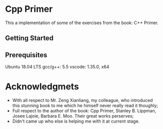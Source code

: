 # Cpp Primer
This a implementation of some of the exercises from the book: C++ Primer.

## Getting Started


## Prerequisites
Ubuntu 18.04 LTS
gcc/g++: 5.5
vscode: 1.35.0, x64





# Acknowledgmets
* With all respect to Mr. Zeng Xianliang, my colleague, who introduced this stunning book to me which he himself never really read it thoughly;
* Full respect to the author of the book: Cpp Primer, Stanley B. Lippman, Josee Lajoie, Barbara E. Moo. Their great works perserves;
* Didn't came up who else is helping me with it at current stage.